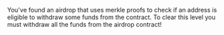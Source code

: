 You've found an airdrop that uses merkle proofs to check if an address is eligible to withdraw some funds from the contract. 
To clear this level you must withdraw all the funds from the airdrop contract!